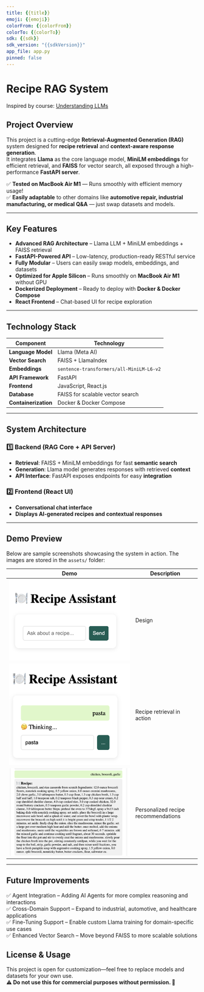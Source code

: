 ```yaml
---
title: {{title}}
emoji: {{emoji}}
colorFrom: {{colorFrom}}
colorTo: {{colorTo}}
sdk: {{sdk}}
sdk_version: "{{sdkVersion}}"
app_file: app.py
pinned: false
---
```



# Recipe RAG System  
Inspired by course: [Understanding LLMs](https://cogsciprag.github.io/Understanding-LLMs-course/intro.html)  

## Project Overview  
This project is a cutting-edge **Retrieval-Augmented Generation (RAG)** system designed for **recipe retrieval** and **context-aware response generation**.  
It integrates **Llama** as the core language model, **MiniLM embeddings** for efficient retrieval, and **FAISS** for vector search, all exposed through a high-performance **FastAPI server**.  

✅ **Tested on MacBook Air M1** — Runs smoothly with efficient memory usage!  
✅ **Easily adaptable** to other domains like **automotive repair, industrial manufacturing, or medical Q&A** — just swap datasets and models.  

---

## Key Features  
- **Advanced RAG Architecture** – Llama LLM + MiniLM embeddings + FAISS retrieval  
- **FastAPI-Powered API** – Low-latency, production-ready RESTful service  
- **Fully Modular** – Users can easily swap models, embeddings, and datasets  
- **Optimized for Apple Silicon** – Runs smoothly on **MacBook Air M1** without GPU  
- **Dockerized Deployment** – Ready to deploy with **Docker & Docker Compose**  
- **React Frontend** – Chat-based UI for recipe exploration  

---

## Technology Stack  

| **Component**      | **Technology**                                    |
|--------------------|--------------------------------------------------|
| **Language Model** | Llama (Meta AI)                                  |
| **Vector Search**  | FAISS + LlamaIndex                               |
| **Embeddings**     | `sentence-transformers/all-MiniLM-L6-v2`         |
| **API Framework**  | FastAPI                                          |
| **Frontend**      | JavaScript, React.js                             |
| **Database**      | FAISS for scalable vector search                 |
| **Containerization** | Docker & Docker Compose                       |

---

## System Architecture  

### 1️⃣ Backend (RAG Core + API Server)  
- **Retrieval**: FAISS + MiniLM embeddings for fast **semantic search**  
- **Generation**: Llama model generates responses with retrieved **context**  
- **API Interface**: FastAPI exposes endpoints for easy **integration**  

### 2️⃣ Frontend (React UI)  
- **Conversational chat interface**  
- **Displays AI-generated recipes and contextual responses**  

---

## Demo Preview  
Below are sample screenshots showcasing the system in action. The images are stored in the `assets/` folder:  

| **Demo**                  | **Description**                          |
|---------------------------|------------------------------------------|
| ![Demo 1](https://github.com/whitney-house/RAG_system/blob/main/fronted/src/assets/demo1.png) | Design          |
| ![Demo 2](https://github.com/whitney-house/RAG_system/blob/main/fronted/src/assets/demo2.png) | Recipe retrieval in action               |
| ![Demo 3](https://github.com/whitney-house/RAG_system/blob/main/fronted/src/assets/demo3.png) | Personalized recipe recommendations   |

---


## Future Improvements
✅ Agent Integration – Adding AI Agents for more complex reasoning and interactions  
✅ Cross-Domain Support – Expand to industrial, automotive, and healthcare applications  
✅ Fine-Tuning Support – Enable custom Llama training for domain-specific use cases  
✅ Enhanced Vector Search – Move beyond FAISS to more scalable solutions  

## License & Usage
This project is open for customization—feel free to replace models and datasets for your own use.  
**⚠️ Do not use this for commercial purposes without permission. 🚀**

